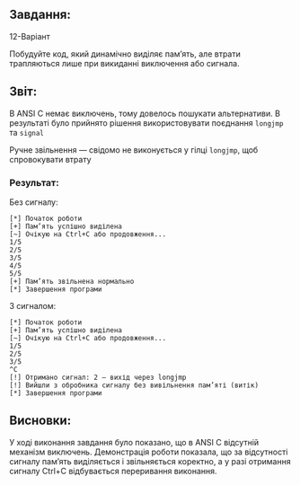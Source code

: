 ## Завдання:
12-Варіант

Побудуйте код, який динамічно виділяє пам’ять, але втрати трапляються лише при викиданні виключення або сигнала.


## Звіт:
В ANSI C немає виключень, тому довелось пошукати альтернативи. В результаті було прийнято рішення використовувати поєднання `longjmp` та `signal`

Ручне звільнення — свідомо не виконується у гілці `longjmp`, щоб спровокувати втрату

### Результат:
Без сигналу:
```
[*] Початок роботи
[+] Пам’ять успішно виділена
[~] Очікую на Ctrl+C або продовження...
1/5
2/5
3/5
4/5
5/5
[+] Пам’ять звільнена нормально
[*] Завершення програми
```
З сигналом:
```
[*] Початок роботи
[+] Пам’ять успішно виділена
[~] Очікую на Ctrl+C або продовження...
1/5
2/5
3/5
^C
[!] Отримано сигнал: 2 — вихід через longjmp
[!] Вийшли з обробника сигналу без вивільнення пам’яті (витік)
[*] Завершення програми
```

## Висновки:
У ході виконання завдання було показано, що в ANSI C відсутній механізм виключень. Демонстрація роботи показала, що за відсутності сигналу пам’ять виділяється і звільняється коректно, а у разі отримання сигналу Ctrl+C відбувається переривання виконання.
